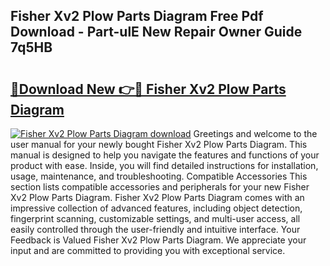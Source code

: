 ## Fisher Xv2 Plow Parts Diagram Free Pdf Download - Part-ulE New Repair Owner Guide 7q5HB

# <h2><a href="http://dfrtpp.blite.top/?on=Fisher+Xv2+Plow+Parts+Diagram">🔗Download New 👉🔴 Fisher Xv2 Plow Parts Diagram</a></h2>

[![Fisher Xv2 Plow Parts Diagram download](https://i.imgur.com/lujVjoI.png)](http://dfrtpp.blite.top/?on=Fisher+Xv2+Plow+Parts+Diagram)
Greetings and welcome to the user manual for your newly bought Fisher Xv2 Plow Parts Diagram. This manual is designed to help you navigate the features and functions of your product with ease. Inside, you will find detailed instructions for installation, usage, maintenance, and troubleshooting. Compatible Accessories This section lists compatible accessories and peripherals for your new Fisher Xv2 Plow Parts Diagram. Fisher Xv2 Plow Parts Diagram comes with an impressive collection of advanced features, including object detection, fingerprint scanning, customizable settings, and multi-user access, all easily controlled through the user-friendly and intuitive interface. Your Feedback is Valued Fisher Xv2 Plow Parts Diagram. We appreciate your input and are committed to providing you with exceptional service.
